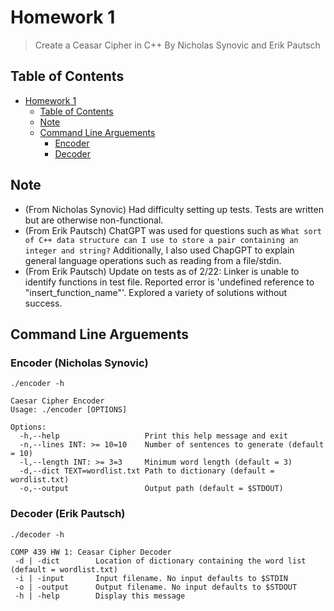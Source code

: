# Homework 1

> Create a Ceasar Cipher in C++
> By Nicholas Synovic and Erik Pautsch

## Table of Contents

- [Homework 1](#homework-1)
  - [Table of Contents](#table-of-contents)
  - [Note](#note)
  - [Command Line Arguements](#command-line-arguements)
    - [Encoder](#encoder)
    - [Decoder](#decoder)

## Note

- (From Nicholas Synovic) Had difficulty setting up tests. Tests are written but are otherwise non-functional.
- (From Erik Pautsch) ChatGPT was used for questions such as `What sort of C++ data structure can I use to store a pair containing an integer and string?` Additionally, I also used ChapGPT to explain general language operations such as reading from a file/stdin.
- (From Erik Pautsch) Update on tests as of 2/22: Linker is unable to identify functions in test file. Reported error is 'undefined reference to "insert_function_name"'. Explored a variety of solutions without success.

## Command Line Arguements

### Encoder (Nicholas Synovic)

`./encoder -h`

```shell
Caesar Cipher Encoder
Usage: ./encoder [OPTIONS]

Options:
  -h,--help                   Print this help message and exit
  -n,--lines INT: >= 10=10    Number of sentences to generate (default = 10)
  -l,--length INT: >= 3=3     Minimum word length (default = 3)
  -d,--dict TEXT=wordlist.txt Path to dictionary (default = wordlist.txt)
  -o,--output                 Output path (default = $STDOUT)
```

### Decoder (Erik Pautsch)

`./decoder -h`

```shell
COMP 439 HW 1: Ceasar Cipher Decoder
 -d | -dict        Location of dictionary containing the word list (default = wordlist.txt)
 -i | -input       Input filename. No input defaults to $STDIN
 -o | -output      Output filename. No input defaults to $STDOUT
 -h | -help        Display this message
```

